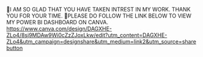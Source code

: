 📍I AM SO GLAD THAT YOU HAVE TAKEN INTREST IN MY WORK.
THANK YOU FOR YOUR TIME. 🔴PLEASE DO FOLLOW THE LINK BELOW TO VIEW MY POWER BI DASHBOARD ON CANVA.
https://www.canva.com/design/DAGXHE-ZLo4/8sj9MDAw9Wi0cZzZJoxLkw/edit?utm_content=DAGXHE-ZLo4&utm_campaign=designshare&utm_medium=link2&utm_source=sharebutton
